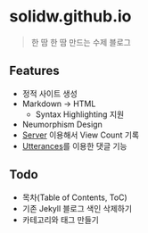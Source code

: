 # solidw.github.io

> 한 땀 한 땀 만드는 수제 블로그

## Features

- 정적 사이트 생성
- Markdown -> HTML
  - Syntax Highlighting 지원
- Neumorphism Design
- [Server](https://github.com/solidw/solidw.github.io-server) 이용해서 View Count 기록
- [Utterances](https://utteranc.es/)를 이용한 댓글 기능

## Todo

- 목차(Table of Contents, ToC)
- 기존 Jekyll 블로그 색인 삭제하기
- 카테고리와 태그 만들기
